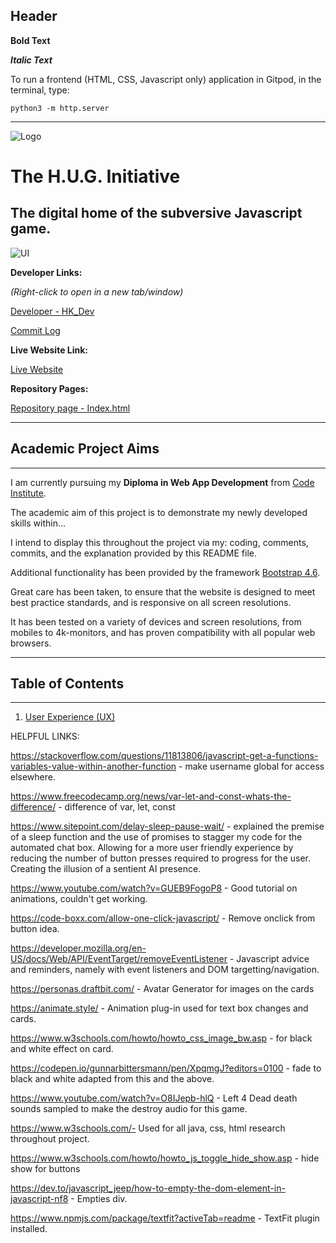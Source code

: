 ## Header

**Bold Text**

***Italic Text***

To run a frontend (HTML, CSS, Javascript only) application in Gitpod, in the terminal, type:

`python3 -m http.server`

------

![Logo](assets/images/)

# The H.U.G. Initiative

## The digital home of the subversive Javascript game.

![UI](docs/ui/)

**Developer Links:**

*(Right-click to open in a new tab/window)*

[Developer - HK_Dev](https://github.com/Hadokane "Hadokane - Github")

[Commit Log](https://github.com/Hadokane/)

**Live Website Link:**

[Live Website](https://hadokane.github.io/CI_PP2 "H.U.G.")

**Repository Pages:**

[Repository page - Index.html](../)

---
## Academic Project Aims
---

I am currently pursuing my **Diploma in Web App Development** from [Code Institute](https://codeinstitute.net/ "code institute").

The academic aim of this project is to demonstrate my newly developed skills within...

I intend to display this throughout the project via my: coding, comments, commits, and the explanation provided by this README file.

Additional functionality has been provided by the framework [Bootstrap 4.6](https://getbootstrap.com/).

Great care has been taken, to ensure that the website is designed to meet best practice standards, and is responsive on all screen resolutions.

It has been tested on a variety of devices and screen resolutions, from mobiles to 4k-monitors, and has proven compatibility with all popular web browsers.

---
## Table of Contents
---

1. [User Experience (UX)](#user-experience---ux)

HELPFUL LINKS:

https://stackoverflow.com/questions/11813806/javascript-get-a-functions-variables-value-within-another-function - make username global for access elsewhere.

https://www.freecodecamp.org/news/var-let-and-const-whats-the-difference/ - difference of var, let, const

https://www.sitepoint.com/delay-sleep-pause-wait/ - explained the premise of a sleep function and the use of promises to stagger my code for the automated chat box. Allowing for a more user friendly experience by reducing the number of button presses required to progress for the user. Creating the illusion of a sentient AI presence.

https://www.youtube.com/watch?v=GUEB9FogoP8 - Good tutorial on animations, couldn't get working.

https://code-boxx.com/allow-one-click-javascript/ - Remove onclick from button idea.

https://developer.mozilla.org/en-US/docs/Web/API/EventTarget/removeEventListener - Javascript advice and reminders, namely with event listeners and DOM targetting/navigation.

https://personas.draftbit.com/ - Avatar Generator for images on the cards

https://animate.style/ - Animation plug-in used for text box changes and cards.

https://www.w3schools.com/howto/howto_css_image_bw.asp - for black and white effect on card.

https://codepen.io/gunnarbittersmann/pen/XpqmgJ?editors=0100 - fade to black and white adapted from this and the above.

https://www.youtube.com/watch?v=O8IJepb-hlQ - Left 4 Dead death sounds sampled to make the destroy audio for this game.

https://www.w3schools.com/- Used for all java, css, html research throughout project.

https://www.w3schools.com/howto/howto_js_toggle_hide_show.asp - hide show for buttons

https://dev.to/javascript_jeep/how-to-empty-the-dom-element-in-javascript-nf8 - Empties div.

https://www.npmjs.com/package/textfit?activeTab=readme - TextFit  plugin installed.